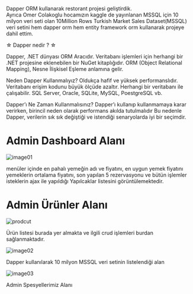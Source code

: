 Dapper ORM kullanarak restorant projesi geliştirdik.<br> 
Ayrıca Omer Colakoglu hocamızın kaggle de yayınlanan MSSQL için 10 milyon veri seti olan 10Million Rows Turkish Market Sales Dataset(MSSQL) veri setini hem dapper orm hem entity framework orm kullanarak projeye dahil ettim.

 ☆ Dapper nedir ?  ☆

Dapper, .NET dünyası ORM Aracıdır. Veritabanı işlemleri için herhangi bir .NET projesine eklenebilen bir NuGet kitaplığıdır. ORM (Object Relational Mapping), Nesne İlişkisel Eşleme anlamına gelir.

Neden Dapper Kullanmalıyız?
Oldukça hafif ve yüksek performanslıdır.
Veritabanı erişim kodunu büyük ölçüde azaltır.
Herhangi bir veritabanı ile çalışabilir. SQL Server, Oracle, SQLite, MySQL, PoestgreSQL vb.

Dapper’ı Ne Zaman Kullanmalısınız?
Dapper’ı kullanıp kullanmamaya karar verirken, birincil neden olarak performans akılda tutulmalıdır
Bu nedenle Dapper, verilerin sık sık değiştiği ve istendiği senaryolarda iyi bir seçimdir. 

<h1>Admin Dashboard Alanı</h1>

![image01](https://github.com/user-attachments/assets/2408ad2e-c77f-49a1-a438-60656a24d590)

menüler içinde en pahalı yemeğin adı ve fiyatını, en uygun yemek fiyatını yemeklerin ortalama fiyatını, son yapılan 5 rezervasyonu ve bütün işlemler isteklerin ajax ile yapıldığı Yapılcaklar listesini görüntülemektedir.

<h1>Admin Ürünler Alanı</h1>

![prodcut](https://github.com/user-attachments/assets/2e5792c6-17ce-4bfa-98b2-88aa38288fe4)

Ürün listesi burada yer almakta ve ilgili crud işlemleri burdan sağlanmaktadır.

![image02](https://github.com/user-attachments/assets/821e1099-8c06-41f7-a11a-1f5e42057113)

Dapper kullanılarak 10 milyon MSSQL veri setinin listelendiği alan

![image03](https://github.com/user-attachments/assets/330957b8-6983-414c-b40a-337b41c56dc3)


Admin Spesyellerimiz Alanı


